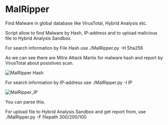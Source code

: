 # MalRipper

Find Malware in global database like VirusTotal, Hybrid Analysis etc.

Script allow to find Malware by Hash, IP-address and to upload malicious file to Hybrid Analysis Sandbox.

For search information by File Hash use ./MalRipper.py -H Sha256
  
As we can see there are Mitre Attack Martix for malware hash and report by VirusTotal about posistives scan.
  
  ![MalRipper Hash](https://user-images.githubusercontent.com/97513066/149723825-653ebbe0-2547-43d0-a195-eddfd4903007.jpg)

For search information by IP-address use ./MalRipper.py -I IP
  
![MalRipper_IP](https://user-images.githubusercontent.com/97513066/149723976-873df511-d53f-4acc-b3ff-064d802d62e9.JPG)
  
You can parse this.

For upload file to Hybrid Analysis Sandbox and get report from, use ./MalRipper.py -F filepath 300/200/100

